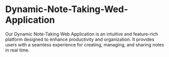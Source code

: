 # Dynamic-Note-Taking-Wed-Application
Our Dynamic Note-Taking Web Application is an intuitive and feature-rich platform designed to enhance productivity and organization. It provides users with a seamless experience for creating, managing, and sharing notes in real time.
